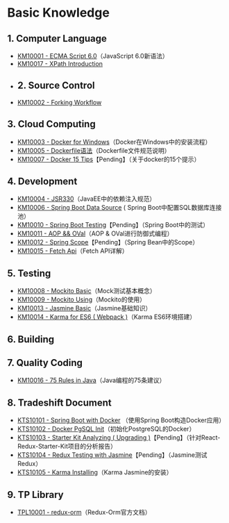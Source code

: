# Basic Knowledge

## 1. Computer Language

* [KM10001 - ECMA Script 6.0](/reference/basic-knowledge/11javascript-library/111ecma-60.md)（JavaScript 6.0新语法）
* [KM10017 - XPath Introduction](/reference/basic-knowledge/xpath/km10017-xpath-introduction.md)
* ## 2. Source Control
* [KM10002 - Forking Workflow](/reference/basic-knowledge/121git/km10002-forking-workflow.md)

## 3. Cloud Computing

* [KM10003 - Docker for Windows](/reference/basic-knowledge/131docker/km10003-docker-for-windows.md)（Docker在Windows中的安装流程）
* [KM10005 - Dockerfile语法](/reference/basic-knowledge/131docker/km10005-dockerfileyu-fa.md)（Dockerfile文件规范说明）
* [KM10007 - Docker 15 Tips](/reference/basic-knowledge/131docker/km10007-docker-15-tips.md)【Pending】（关于docker的15个提示）

## 4. Development

* [KM10004 - JSR330](/reference/basic-knowledge/143jersey/km10004-jsr330.md)（JavaEE中的依赖注入规范）
* [KM10006 - Spring Boot Data Source](/reference/basic-knowledge/141spring-boot/km10006-spring-boot-data-source.md) \( Spring Boot中配置SQL数据库连接池）
* [KM10010 - Spring Boot Testing](/reference/basic-knowledge/141spring-boot/km10010-spring-boot-testing.md)【Pending】（Spring Boot中的测试）
* [KM10011 - AOP && OVal](/reference/basic-knowledge/144oval/km10011-aop-andand-oval.md)（AOP & OVal进行防御式编程）
* [KM10012 - Spring Scope](/reference/basic-knowledge/141spring-boot/km10013-spring-scope.md)【Pending】（Spring Bean中的Scope）
* [KM10015 - Fetch Api](/reference/basic-knowledge/km10015-fetch-api.md)（Fetch API详解）

## 5. Testing

* [KM10008 - Mockito Basic](/reference/basic-knowledge/15testing/151mockito/km10008-junit-and-mockito-basic.md)（Mock测试基本概念）
* [KM10009 - Mockito Using](/reference/basic-knowledge/15testing/151mockito/km10009-mock-using.md)（Mockito的使用）
* [KM10013 - Jasmine Basic](/reference/basic-knowledge/15testing/153jasmine/km10013-jasmine-basic.md)（Jasmine基础知识）
* [KM10014 - Karma for ES6 \( Webpack \)](/reference/basic-knowledge/15testing/km10014-karma-for-es6-webpack.md)（Karma ES6环境搭建）

## 6. Building

## 7. Quality Coding

* [KM10016 - 75 Rules in Java](/reference/basic-knowledge/km10016-75-rules-in-java.md)（Java编程的75条建议）

## 8. Tradeshift Document

* [KTS10101 - Spring Boot with Docker](/reference/3kts-works/31training/kts10002-spring-boot-with-docker.md) （使用Spring Boot构造Docker应用）
* [KTS10102 - Docker PgSQL Init](/reference/3kts-works/31training/kts10102-docker-pgsql-init.md)（初始化PostgreSQL的Docker）
* [KTS10103 - Starter Kit Analyzing \( Upgrading \)](/reference/3kts-works/31training/kts10103-starter-kit-analyzing-upgrading.md)【Pending】（针对React-Redux-Starter-Kit项目的分析报告）
* [KTS10104 - Redux Testing with Jasmine](/reference/3kts-works/31training/kts10104-redux-testing-with-jasmine.md)【Pending】（Jasmine测试Redux）
* [KTS10105 - Karma Installing](/reference/3kts-works/31training/kts10105-karma-installing.md)（Karma Jasmine的安装）

## 9. TP Library

* [TPL10001 - redux-orm](/reference/library/redux-orm-090-rc3/tp10000-redux-orm.md)（Redux-Orm官方文档）



